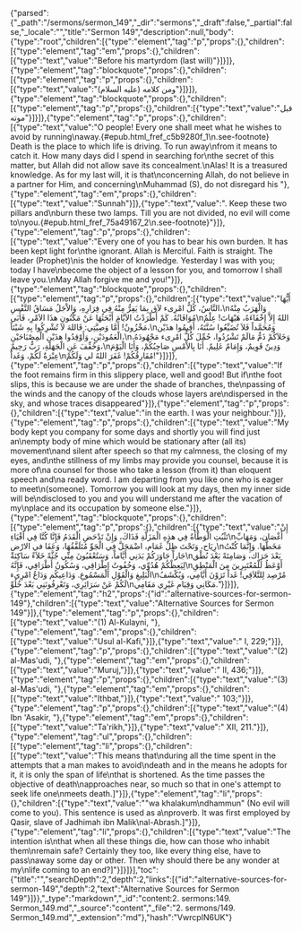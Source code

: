{"parsed":{"_path":"/sermons/sermon_149","_dir":"sermons","_draft":false,"_partial":false,"_locale":"","title":"Sermon 149","description":null,"body":{"type":"root","children":[{"type":"element","tag":"p","props":{},"children":[{"type":"element","tag":"em","props":{},"children":[{"type":"text","value":"Before his martyrdom (last will)"}]}]},{"type":"element","tag":"blockquote","props":{},"children":[{"type":"element","tag":"p","props":{},"children":[{"type":"text","value":"ومن كلامه (عليه السلام)"}]}]},{"type":"element","tag":"blockquote","props":{},"children":[{"type":"element","tag":"p","props":{},"children":[{"type":"text","value":"قبل موته"}]}]},{"type":"element","tag":"p","props":{},"children":[{"type":"text","value":"O people! Every one shall meet what he wishes to avoid by running\naway.{#epub.html_fref_c5b9280f_1\n.see-footnote} Death is the place to which life is driving. To run away\nfrom it means to catch it. How many days did I spend in searching for\nthe secret of this matter, but Allah did not allow save its concealment.\nAlas! It is a treasured knowledge. As for my last will, it is that\nconcerning Allah, do not believe in a partner for Him, and concerning\nMuhammad (S), do not disregard his "},{"type":"element","tag":"em","props":{},"children":[{"type":"text","value":"Sunnah"}]},{"type":"text","value":". Keep these two pillars and\nburn these two lamps. Till you are not divided, no evil will come to\nyou.{#epub.html_fref_75a49167_2\n.see-footnote}"}]},{"type":"element","tag":"p","props":{},"children":[{"type":"text","value":"Every one of you has to bear his own burden. It has been kept light for\nthe ignorant. Allah is Merciful. Faith is straight. The leader (Prophet)\nis the holder of knowledge. Yesterday I was with you; today I have\nbecome the object of a lesson for you, and tomorrow I shall leave you.\nMay Allah forgive me and you!"}]},{"type":"element","tag":"blockquote","props":{},"children":[{"type":"element","tag":"p","props":{},"children":[{"type":"text","value":"أَيُّهَا النَّاسُ، كُلُّ امْرِىء لاَق بِمَا يَفِرُّ مِنْهُ فِي فِرَارِهِ، وَالاْجَلُ مَسَاقُ النَّفْسِ،\nوَالْهَرَبُ مِنْهُ مُوَافَاتُهُ. كَمْ أَطْرَدْتُ الاَيَّامَ أَبْحَثُهَا عَنْ مَكْنُونِ هذَا الاَمْرِ، فَأَبَى\nاللهُ إِلاَّ إِخْفَاءَهُ، هَيْهَاتَ! عِلْمٌ مَخْزُونٌ! أَمَّا وَصِيَّتِي: فَاللهَ لاَ تُشْرِكُوا بِهِ شَيْئاً،\nوَمُحَمَّداً فَلاَ تُضَيِّعُوا سُنَّتَهُ، أَقِيمُوا هذَيْن الْعَمُودَيْنِ، وَأَوْقِدُوا هذَيْنِ الْمِصْبَاحَيْنِ،\nوَخَلاَكُمْ ذَمٌّ مَالَمْ تَشْرُدُوا، حُمِّلَ كُلُّ امْرِىء مَجْهُودَهُ، وَخُفِّفَ عَنِ الْجَهَلَةِ، رَبٌّ رَحِيمٌ،\nوَدِينٌ قَوِيمٌ، وَإِمَامٌ عَلِيمٌ. أَنَا بِالاْمْسِ صَاحِبُكُمْ، وَأَنَا الْيَوْمَ عِبْرَةٌ لَكُمْ، وَغَداً\nمُفَارِقُكُمْ! غَفَرَ اللهُ لي وَلَكُمْ!"}]}]},{"type":"element","tag":"p","props":{},"children":[{"type":"text","value":"If the foot remains firm in this slippery place, well and good! But if\nthe foot slips, this is because we are under the shade of branches, the\npassing of the winds and the canopy of the clouds whose layers are\ndispersed in the sky, and whose traces disappeared"}]},{"type":"element","tag":"p","props":{},"children":[{"type":"text","value":"in the earth. I was your neighbour."}]},{"type":"element","tag":"p","props":{},"children":[{"type":"text","value":"My body kept you company for some days and shortly you will find just an\nempty body of mine which would be stationary after (all its) movement\nand silent after speech so that my calmness, the closing of my eyes, and\nthe stillness of my limbs may provide you counsel, because it is more of\na counsel for those who take a lesson (from it) than eloquent speech and\na ready word. I am departing from you like one who is eager to meet\n(someone). Tomorrow you will look at my days, then my inner side will be\ndisclosed to you and you will understand me after the vacation of my\nplace and its occupation by someone else."}]},{"type":"element","tag":"blockquote","props":{},"children":[{"type":"element","tag":"p","props":{},"children":[{"type":"text","value":"إِنْ تَثْبُتِ الْوَطْأَةُ فِي هذِهِ الْمَزَلَّةِ فَذَاكَ، وَإِنْ تَدْحَضِ الْقَدَمُ فَإِنَّا كُنَّا فِي أَفْيَاءِ\nأَغْصَان، وَمَهَابِّ رِيَاح، وَتَحْتَ ظِلِّ غَمَام، اضْمَحَلَّ فِي الْجَوِّ مُتَلَفَّقُهَا، وَعَفَا في الارْضِ\nمَخَطُّهَا. وَإِنَّمَا كُنْتُ جَاراً جَاوَرَكُمْ بَدَنِي أَيَّاماً، وَسَتُعْقَبُونَ مِنِّي جُثَّةً خَلاَءً سَاكِنَةً\nبَعْدَ حَرَاك، وَصَامِتَةً بَعْدَ نُطْق لِيَعِظْكُمْ هُدُوِّي، وَخُفُوتُ إِطْرَاقِي، وَسُكُونُ أَطْرَافِي، فَإِنَّهُ\nأَوْعَظُ لَلْمُعْتَبِرِينَ مِنَ الْمَنْطِقِ الْبَلِيغِ وَالْقَوْلِ الْمَسْمُوعِ. وَدَاعِيكُم وَدَاعُ امْرِىء\nمُرْصِد لِلتَّلاَقِي! غَداً تَرَوْنَ أَيَّامِي، وَيُكْشَفُ لَكُمْ عَنْ سَرَائِرِي، وَتَعْرِفُونَنِي بَعْدَ خُلُوِّ\nمَكَانِي وَقِيَامِ غَيْرِي مَقَامِي."}]}]},{"type":"element","tag":"h2","props":{"id":"alternative-sources-for-sermon-149"},"children":[{"type":"text","value":"Alternative Sources for Sermon 149"}]},{"type":"element","tag":"p","props":{},"children":[{"type":"text","value":"(1) Al-Kulayni, "},{"type":"element","tag":"em","props":{},"children":[{"type":"text","value":"Usul al-Kafi,"}]},{"type":"text","value":" I, 229;"}]},{"type":"element","tag":"p","props":{},"children":[{"type":"text","value":"(2) al-Mas'udi, "},{"type":"element","tag":"em","props":{},"children":[{"type":"text","value":"Muruj,"}]},{"type":"text","value":" II, 436;"}]},{"type":"element","tag":"p","props":{},"children":[{"type":"text","value":"(3) al-Mas'udi, "},{"type":"element","tag":"em","props":{},"children":[{"type":"text","value":"Ithbat,"}]},{"type":"text","value":" 103;"}]},{"type":"element","tag":"p","props":{},"children":[{"type":"text","value":"(4) Ibn 'Asakir, "},{"type":"element","tag":"em","props":{},"children":[{"type":"text","value":"Ta'rikh,"}]},{"type":"text","value":" XII, 211."}]},{"type":"element","tag":"ul","props":{},"children":[{"type":"element","tag":"li","props":{},"children":[{"type":"text","value":"This means that\nduring all the time spent in the attempts that a man makes to avoid\ndeath and in the means he adopts for it, it is only the span of life\nthat is shortened. As the time passes the objective of death\napproaches near, so much so that in one's attempt to seek life one\nmeets death.]"}]},{"type":"element","tag":"li","props":{},"children":[{"type":"text","value":"\"wa khalakum\ndhammun\" (No evil will come to you). This sentence is used as a\nproverb. It was first employed by Qasir, slave of Jadhimah ibn Malik\nal-Abrash.]"}]},{"type":"element","tag":"li","props":{},"children":[{"type":"text","value":"The intention is\nthat when all these things die, how can those who inhabit them\nremain safe? Certainly they too, like every thing else, have to pass\naway some day or other. Then why should there be any wonder at my\nlife coming to an end?]"}]}]}],"toc":{"title":"","searchDepth":2,"depth":2,"links":[{"id":"alternative-sources-for-sermon-149","depth":2,"text":"Alternative Sources for Sermon 149"}]}},"_type":"markdown","_id":"content:2. sermons:149. Sermon_149.md","_source":"content","_file":"2. sermons/149. Sermon_149.md","_extension":"md"},"hash":"VwrcpIN6UK"}